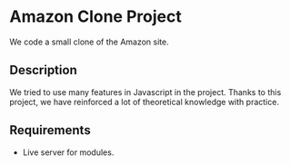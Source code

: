 # Amazon Clone Project
We code a small clone of the Amazon site.

## Description
We tried to use many features in Javascript in the project. Thanks to this project, we have reinforced a lot of theoretical knowledge with practice.

## Requirements
- Live server for modules.